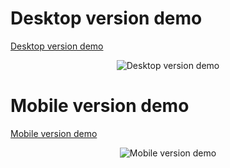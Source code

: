 # Desktop version demo
[Desktop version demo](https://s9.gifyu.com/images/SUFwM.gif)
<p align="center">
  <img src="https://s9.gifyu.com/images/SUFwM.gif" alt="Desktop version demo" />
</p>

# Mobile version demo
[Mobile version demo](https://s9.gifyu.com/images/SUFwL.gif)
<p align="center">
  <img src="https://s9.gifyu.com/images/SUFwL.gif" alt="Mobile version demo" />
</p>
